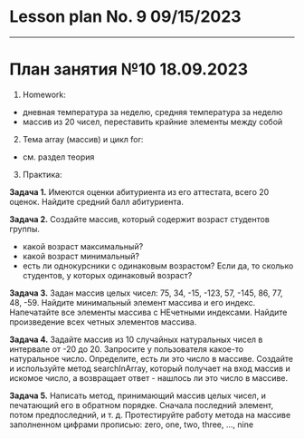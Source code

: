 # Lesson plan No. 9 09/15/2023


___________________________________________

# План занятия №10 18.09.2023

1. Homework:
- дневная температура за неделю, средняя температура за неделю
- массив из 20 чисел, переставить крайние элементы между собой

2. Тема array (массив) и цикл for:
- см. раздел теория

3. Практика:

**Задача 1.**
Имеются оценки абитуриента из его аттестата, всего 20 оценок.
Найдите средний балл абитуриента.

**Задача 2.**
Создайте массив, который содержит возраст студентов группы.
- какой возраст максимальный?
- какой возраст минимальный?
- есть ли однокурсники с одинаковым возрастом? Если да, то сколько студентов, у 
которых одинаковый возраст?

**Задача 3.**
Задан массив целых чисел: 75, 34, -15, -123, 57, -145, 86, 77, 48, -59.
Найдите минимальный элемент массива и его индекс.
Напечатайте все элементы массива с НЕчетными индексами.
Найдите произведение всех четных элементов массива.

**Задача 4.**
Задайте массив из 10 случайных натуральных чисел в интервале от -20 до 20.
Запросите у пользователя какое-то натуральное число.
Определите, есть ли это число в массиве. Создайте и используйте метод
searchInArray, который получает на вход массив и искомое число, а возвращает
ответ - нашлось ли это число в массиве.

**Задача 5.**
Написать метод, принимающий массив целых чисел, и печатающий его в обратном порядке. 
Сначала последний элемент, потом предпоследний, и т. д.
Протестируйте работу метода на массиве заполненном цифрами прописью:
zero, one, two, three, ..., nine

